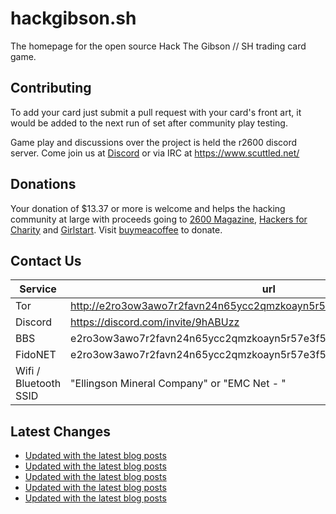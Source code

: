 # hackgibson.sh
The homepage for the open source Hack The Gibson // SH trading card game.


## Contributing

To add your card just submit a pull request with your card's front art, it would be added to the next run of set after community play testing.

Game play and discussions over the project is held the r2600 discord server. Come join us at [Discord](https://discord.com/invite/9hABUzz) or via IRC at https://www.scuttled.net/


## Donations

Your donation of $13.37 or more is welcome and helps the hacking community at large with proceeds going to [2600 Magazine](https://2600.com/), [Hackers for Charity](https://hackersforcharity.org) and [Girlstart](https://girlstart.org).  Visit [buymeacoffee](https://www.buymeacoffee.com/hackgibson.sh) to donate.


## Contact Us

Service | url
-|-
Tor | http://e2ro3ow3awo7r2favn24n65ycc2qmzkoayn5r57e3f56nvjwdcgg32ad.onion
Discord | https://discord.com/invite/9hABUzz
BBS | e2ro3ow3awo7r2favn24n65ycc2qmzkoayn5r57e3f56nvjwdcgg32ad.onion:23
FidoNET | e2ro3ow3awo7r2favn24n65ycc2qmzkoayn5r57e3f56nvjwdcgg32ad.onion:24554
Wifi / Bluetooth SSID | "Ellingson Mineral Company" or "EMC Net - <fidonet address>"

## Latest Changes
<!-- BLOG-POST-LIST:START -->
- [Updated with the latest blog posts](https://github.com/DFW2600/hackgibson.sh/commit/b69e865eab11331b60c3dd0c846f2a7a6b7fda4c)
- [Updated with the latest blog posts](https://github.com/DFW2600/hackgibson.sh/commit/e65d36657d0463ab567405b894aec7e7aa2379cf)
- [Updated with the latest blog posts](https://github.com/DFW2600/hackgibson.sh/commit/f0e807890c5584ca2f19f88e8fe8c41a393713ae)
- [Updated with the latest blog posts](https://github.com/DFW2600/hackgibson.sh/commit/595ac937b977f6d2d8c3ba6931d03c2068a00404)
- [Updated with the latest blog posts](https://github.com/DFW2600/hackgibson.sh/commit/9a9c4f8224b8ed96d00fa0bda064ad24bcb75f3f)
<!-- BLOG-POST-LIST:END -->
